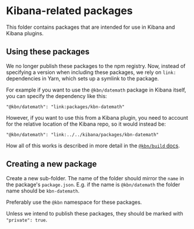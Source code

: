 # Kibana-related packages

This folder contains packages that are intended for use in Kibana and Kibana
plugins.

## Using these packages

We no longer publish these packages to the npm registry. Now, instead of
specifying a version when including these packages, we rely on `link:`
dependencies in Yarn, which sets up a symlink to the package.

For example if you want to use the `@kbn/datemath` package in Kibana itself, you
can specify the dependency like this:

```
"@kbn/datemath": "link:packages/kbn-datemath"
```

However, if you want to use this from a Kibana plugin, you need to account for
the relative location of the Kibana repo, so it would instead be:

```
"@kbn/datemath": "link:../../kibana/packages/kbn-datemath"
```

How all of this works is described in more detail in the
[`@kbn/build` docs](./kbn-build#how-it-works).

## Creating a new package

Create a new sub-folder. The name of the folder should mirror the `name` in the
package's `package.json`. E.g. if the name is `@kbn/datemath` the folder name
should be `kbn-datemath`.

Preferably use the `@kbn` namespace for these packages.

Unless we intend to publish these packages, they should be marked with
`"private": true`.
